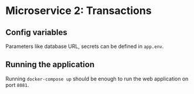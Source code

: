 # Microservice 2: Transactions

## Config variables
Parameters like database URL, secrets can be defined in `app.env`.

## Running the application
Running `docker-compose up` should be enough to run the web application on port `8081`.